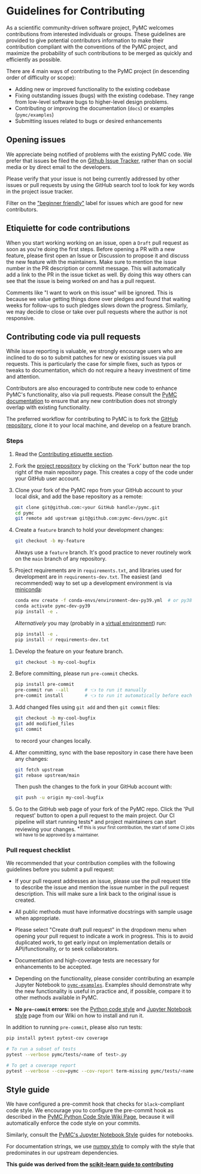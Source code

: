 # Guidelines for Contributing

As a scientific community-driven software project, PyMC welcomes contributions from interested individuals or groups. These guidelines are provided to give potential contributors information to make their contribution compliant with the conventions of the PyMC project, and maximize the probability of such contributions to be merged as quickly and efficiently as possible.

There are 4 main ways of contributing to the PyMC project (in descending order of difficulty or scope):

* Adding new or improved functionality to the existing codebase
* Fixing outstanding issues (bugs) with the existing codebase. They range from low-level software bugs to higher-level design problems.
* Contributing or improving the documentation (`docs`) or examples (`pymc/examples`)
* Submitting issues related to bugs or desired enhancements

## Opening issues

We appreciate being notified of problems with the existing PyMC code. We prefer that issues be filed the on [Github Issue Tracker](https://github.com/pymc-devs/pymc/issues), rather than on social media or by direct email to the developers.

Please verify that your issue is not being currently addressed by other issues or pull requests by using the GitHub search tool to look for key words in the project issue tracker.

Filter on the ["beginner friendly"](https://github.com/pymc-devs/pymc/issues?q=is%3Aopen+is%3Aissue+label%3A%22beginner+friendly%22) label for issues which are good for new contributors.

## Etiquiette for code contributions
When you start working working on an issue, open a `Draft` pull request as soon as you're doing the first steps.
Before opening a PR with a new feature, please first open an Issue or Discussion to propose it and discuss the new feature with the maintainers.
Make sure to mention the issue number in the PR description or commit message.
This will automatically add a link to the PR in the issue ticket as well.
By doing this way others can see that the issue is being worked on and has a pull request.

Comments like "I want to work on this issue" will be ignored.
This is because we value getting things done over pledges and found that waiting weeks for follow-ups to such pledges slows down the progress.
Similarly, we may decide to close or take over pull requests where the author is not responsive.

## Contributing code via pull requests

While issue reporting is valuable, we strongly encourage users who are inclined to do so to submit patches for new or existing issues via pull requests. This is particularly the case for simple fixes, such as typos or tweaks to documentation, which do not require a heavy investment of time and attention.

Contributors are also encouraged to contribute new code to enhance PyMC's functionality, also via pull requests. Please consult the [PyMC documentation](https://pymc-devs.github.io/pymc/) to ensure that any new contribution does not strongly overlap with existing functionality.

The preferred workflow for contributing to PyMC is to fork the [GitHub repository](https://github.com/pymc-devs/pymc/), clone it to your local machine, and develop on a feature branch.

### Steps

1. Read the [Contributing etiquette section](#etiquiette-for-code-contributions).

1. Fork the [project repository](https://github.com/pymc-devs/pymc/) by clicking on the 'Fork' button near the top right of the main repository page. This creates a copy of the code under your GitHub user account.

1. Clone your fork of the PyMC repo from your GitHub account to your local disk, and add the base repository as a remote:

   ```bash
   git clone git@github.com:<your GitHub handle>/pymc.git
   cd pymc
   git remote add upstream git@github.com:pymc-devs/pymc.git
   ```

1. Create a ``feature`` branch to hold your development changes:

   ```bash
   git checkout -b my-feature
   ```

   Always use a ``feature`` branch. It's good practice to never routinely work on the ``main`` branch of any repository.

1. Project requirements are in ``requirements.txt``, and libraries used for development are in ``requirements-dev.txt``. The easiest (and recommended) way to set up a development environment is via [miniconda](https://docs.conda.io/en/latest/miniconda.html):

   ```bash
   conda env create -f conda-envs/environment-dev-py39.yml  # or py38 or py37
   conda activate pymc-dev-py39
   pip install -e .
   ```

   _Alternatively_ you may (probably in a [virtual environment](https://docs.python-guide.org/dev/virtualenvs/)) run:

   ```bash
   pip install -e .
   pip install -r requirements-dev.txt
   ```
<!-- Commented out because our Docker image is outdated/broken.
   Yet another alternative is to create a docker environment for development. See: [Developing in Docker](#Developing-in-Docker).
-->

1. Develop the feature on your feature branch.
   ```bash
   git checkout -b my-cool-bugfix
   ```

1. Before committing, please run `pre-commit` checks.
   ```bash
   pip install pre-commit
   pre-commit run --all      # 👈 to run it manually
   pre-commit install        # 👈 to run it automatically before each commit
   ```

1. Add changed files using ``git add`` and then ``git commit`` files:
   ```bash
   git checkout -b my-cool-bugfix
   git add modified_files
   git commit
   ```

   to record your changes locally.

1. After committing, sync with the base repository in case there have been any changes:
   ```bash
   git fetch upstream
   git rebase upstream/main
   ```

   Then push the changes to the fork in your GitHub account with:

   ```bash
   git push -u origin my-cool-bugfix
   ```

1. Go to the GitHub web page of your fork of the PyMC repo. Click the 'Pull request' button to open a pull request to the main project. Our CI pipeline will start running tests* and project maintainers can start reviewing your changes.
   <sup>*If this is your first contribution, the start of some CI jobs will have to be approved by a maintainer.</sup>

### Pull request checklist

We recommended that your contribution complies with the following guidelines before you submit a pull request:

*  If your pull request addresses an issue, please use the pull request title to describe the issue and mention the issue number in the pull request description. This will make sure a link back to the original issue is created.

*  All public methods must have informative docstrings with sample usage when appropriate.

*  Please select "Create draft pull request" in the dropdown menu when opening your pull request to indicate a work in progress. This is to avoid duplicated work, to get early input on implementation details or API/functionality, or to seek collaborators.

<!-- Commented out because our Docker image is outdated/broken.
See [Developing in Docker](#Developing-in-Docker) for information on running the test suite locally.
-->

* Documentation and high-coverage tests are necessary for enhancements to be accepted.

*  Depending on the functionality, please consider contributing an example Jupyter Notebook to [`pymc-examples`](https://github.com/pymc-devs/pymc-examples). Examples should demonstrate why the new functionality is useful in practice and, if possible, compare it to other methods available in PyMC.

* __No `pre-commit` errors:__ see the [Python code style](https://github.com/pymc-devs/pymc/wiki/Python-Code-Style) and [Jupyter Notebook style](https://github.com/pymc-devs/pymc/wiki/PyMC-Jupyter-Notebook-Style-Guide) page from our Wiki on how to install and run it.

In addition to running `pre-commit`, please also run tests:

```bash
pip install pytest pytest-cov coverage

# To run a subset of tests
pytest --verbose pymc/tests/<name of test>.py

# To get a coverage report
pytest --verbose --cov=pymc --cov-report term-missing pymc/tests/<name of test>.py
```

<!-- Commented out because our Docker image is outdated/broken.
## Developing in Docker

We have provided a Dockerfile which helps for isolating build problems, and local development.
Install [Docker](https://www.docker.com/) for your operating system, clone this repo, then
run `./scripts/start_container.sh`. This should start a local docker container called `pymc`,
as well as a [`jupyter`](http://jupyter.org/) notebook server running on port 8888. The
notebook should be opened in your browser automatically (you can disable this by passing
`--no-browser`). The repo will be running the code from your local copy of `pymc`,
so it is good for development.

You may also use it to run the test suite, with

```bash
$  docker exec -it pymc  bash # logon to the container
$  cd ~/pymc/tests
$  . ./../../scripts/test.sh # takes a while!
```

This should be quite close to how the tests run on TravisCI.

If the container was started without opening the browser, you
need the notebook instances token to work with the notebook. This token can be
accessed with

```
docker exec -it pymc jupyter notebook list
```
-->

## Style guide

We have configured a pre-commit hook that checks for `black`-compliant code style.
We encourage you to configure the pre-commit hook as described in the [PyMC Python Code Style Wiki Page](https://docs.pymc.io/en/latest/contributing/python_style.html), because it will automatically enforce the code style on your commits.

Similarly, consult the [PyMC's Jupyter Notebook Style](https://docs.pymc.io/en/latest/contributing/jupyter_style.html) guides for notebooks.

For documentation strings, we use [numpy style](https://numpydoc.readthedocs.io/en/latest/format.html) to comply with the style that predominates in our upstream dependencies.

__This guide was derived from the [scikit-learn guide to contributing](https://github.com/scikit-learn/scikit-learn/blob/master/CONTRIBUTING.md)__
